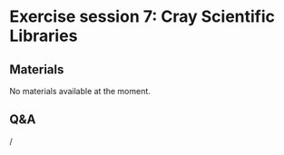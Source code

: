 # Exercise session 7: Cray Scientific Libraries

<!--
The files for the exercises are in
`Exercises/HPE/day1/libsci_acc`.

Test with LibSci_ACC, check the different interfaces and environment variables.
-->

## Materials

No materials available at the moment.

<!--
Temporary location of materials (for the lifetime of the training project):

-   See `/project/project_465001726/Slides/HPE/Exercises.pdf` or
    `/project/project_465001726/Slides/HPE/Exercises_day1.pdf` (whichever is present).

-   The files for the exercises are in
    `/project/project_465001726/Exercises/HPE/day1/libsci_acc` (for the lifetime of the project).

-   See the exercise notes in
    `/project/project_465001726/Slides/HPE/Exercises.pdf` (for the lifetime of the project)
    for more information.
-->

<!--
Temporary web-available materials:

-    Overview exercise assignments day 1 temporarily available on
     [this link](https://462000265.lumidata.eu/2p3day-20250303/files/LUMI-2p3day-20250303-1_Exercises_day1.pdf)
-->

<!--
Archived materials on LUMI:

-   Exercise assignments in `/appl/local/training/2p3day-20250303/files/LUMI-2p3day-20250303-Exercises_HPE.pdf`

-   Exercises as bizp2-compressed tar file in
    `/appl/local/training/2p3day-20250303/files/LUMI-2p3day-20250303-Exercises_HPE.tar.bz2`

-   Exercises as uncompressed tar file in
    `/appl/local/training/2p3day-20250303/files/LUMI-2p3day-20250303-Exercises_HPE.tar`
-->


## Q&A

/


